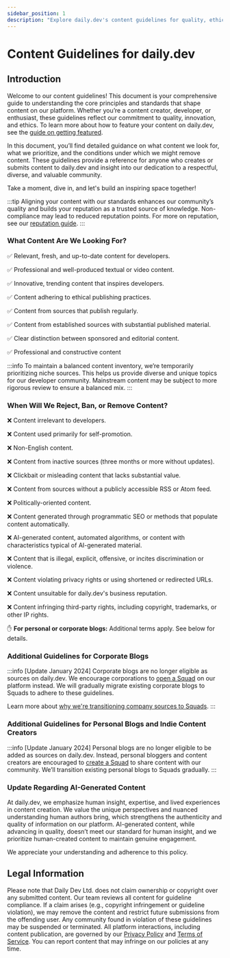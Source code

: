 ```yaml
---
sidebar_position: 1
description: "Explore daily.dev's content guidelines for quality, ethical standards, and platform policies for creators, developers, and enthusiasts."
---
```


# Content Guidelines for daily.dev

## Introduction

Welcome to our content guidelines! This document is your comprehensive guide to understanding the core principles and standards that shape content on our platform. Whether you’re a content creator, developer, or enthusiast, these guidelines reflect our commitment to quality, innovation, and ethics. To learn more about how to feature your content on daily.dev, see the [guide on getting featured](../for-content-creators/how-to-get-featured.md).

In this document, you’ll find detailed guidance on what content we look for, what we prioritize, and the conditions under which we might remove content. These guidelines provide a reference for anyone who creates or submits content to daily.dev and insight into our dedication to a respectful, diverse, and valuable community.

Take a moment, dive in, and let's build an inspiring space together!

:::tip
Aligning your content with our standards enhances our community’s quality and builds your reputation as a trusted source of knowledge. Non-compliance may lead to reduced reputation points. For more on reputation, see our [reputation guide](../your-profile/reputation.md).
:::

### What Content Are We Looking For?

✅ Relevant, fresh, and up-to-date content for developers.

✅ Professional and well-produced textual or video content.

✅ Innovative, trending content that inspires developers.

✅ Content adhering to ethical publishing practices.

✅ Content from sources that publish regularly.

✅ Content from established sources with substantial published material.

✅ Clear distinction between sponsored and editorial content.

✅ Professional and constructive content

:::info
To maintain a balanced content inventory, we’re temporarily prioritizing niche sources. This helps us provide diverse and unique topics for our developer community. Mainstream content may be subject to more rigorous review to ensure a balanced mix.
:::

### When Will We Reject, Ban, or Remove Content?

❌ Content irrelevant to developers.

❌ Content used primarily for self-promotion.

❌ Non-English content.

❌ Content from inactive sources (three months or more without updates).

❌ Clickbait or misleading content that lacks substantial value.

❌ Content from sources without a publicly accessible RSS or Atom feed.

❌ Politically-oriented content.

❌ Content generated through programmatic SEO or methods that populate content automatically.

❌ AI-generated content, automated algorithms, or content with characteristics typical of AI-generated material.

❌ Content that is illegal, explicit, offensive, or incites discrimination or violence.

❌ Content violating privacy rights or using shortened or redirected URLs.

❌ Content unsuitable for daily.dev's business reputation.

❌ Content infringing third-party rights, including copyright, trademarks, or other IP rights.

✋ **For personal or corporate blogs:** Additional terms apply. See below for details.

### Additional Guidelines for Corporate Blogs

:::info
[Update January 2024] Corporate blogs are no longer eligible as sources on daily.dev. We encourage corporations to [open a Squad](../squads/creating-your-squad.md) on our platform instead. We will gradually migrate existing corporate blogs to Squads to adhere to these guidelines.

Learn more about [why we're transitioning company sources to Squads](https://daily.dev/blog/why-we-are-discontinuing-company-sources-and-moving-forward-with-squads).
:::

### Additional Guidelines for Personal Blogs and Indie Content Creators

:::info
[Update January 2024] Personal blogs are no longer eligible to be added as sources on daily.dev. Instead, personal bloggers and content creators are encouraged to [create a Squad](../squads/creating-your-squad.md) to share content with our community. We’ll transition existing personal blogs to Squads gradually.
:::

### Update Regarding AI-Generated Content

At daily.dev, we emphasize human insight, expertise, and lived experiences in content creation. We value the unique perspectives and nuanced understanding human authors bring, which strengthens the authenticity and quality of information on our platform. AI-generated content, while advancing in quality, doesn’t meet our standard for human insight, and we prioritize human-created content to maintain genuine engagement.

We appreciate your understanding and adherence to this policy.

## Legal Information

Please note that Daily Dev Ltd. does not claim ownership or copyright over any submitted content. Our team reviews all content for guideline compliance. If a claim arises (e.g., copyright infringement or guideline violation), we may remove the content and restrict future submissions from the offending user. Any community found in violation of these guidelines may be suspended or terminated. All platform interactions, including content publication, are governed by our [Privacy Policy](https://daily.dev/privacy) and [Terms of Service](https://daily.dev/tos). You can report content that may infringe on our policies at any time.
